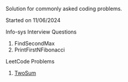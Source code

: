 Solution for commonly asked coding problems. 

Started on 11/06/2024 

Info-sys Interview Questions
1. FindSecondMax
2. PrintFirstNFibonacci

LeetCode Problems

1. [TwoSum](https://leetcode.com/problems/two-sum)